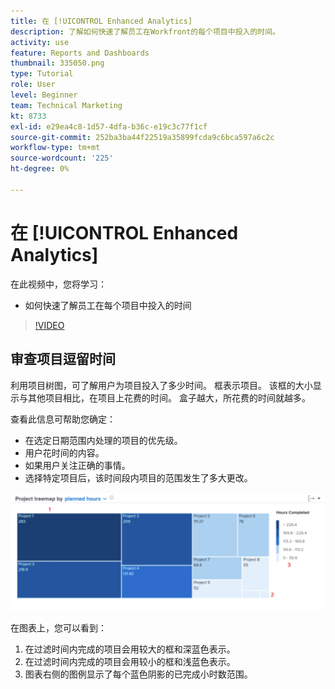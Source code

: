 ```yaml
---
title: 在 [!UICONTROL Enhanced Analytics]
description: 了解如何快速了解员工在Workfront的每个项目中投入的时间。
activity: use
feature: Reports and Dashboards
thumbnail: 335050.png
type: Tutorial
role: User
level: Beginner
team: Technical Marketing
kt: 8733
exl-id: e29ea4c8-1d57-4dfa-b36c-e19c3c77f1cf
source-git-commit: 252ba3ba44f22519a35899fcda9c6bca597a6c2c
workflow-type: tm+mt
source-wordcount: '225'
ht-degree: 0%

---
```


# 在 [!UICONTROL Enhanced Analytics]

在此视频中，您将学习：

* 如何快速了解员工在每个项目中投入的时间

>[!VIDEO](https://video.tv.adobe.com/v/335050/?quality=12)

## 审查项目逗留时间

利用项目树图，可了解用户为项目投入了多少时间。 框表示项目。 该框的大小显示与其他项目相比，在项目上花费的时间。 盒子越大，所花费的时间就越多。

查看此信息可帮助您确定：

* 在选定日期范围内处理的项目的优先级。
* 用户花时间的内容。
* 如果用户关注正确的事情。
* 选择特定项目后，该时间段内项目的范围发生了多大更改。

![显示项目树状图的图像，其中包含下面项目符号中描述的区域的数字](assets/section-2-7.png)

在图表上，您可以看到：

1. 在过滤时间内完成的项目会用较大的框和深蓝色表示。
1. 在过滤时间内完成的项目会用较小的框和浅蓝色表示。
1. 图表右侧的图例显示了每个蓝色阴影的已完成小时数范围。
